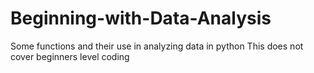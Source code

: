 # Beginning-with-Data-Analysis
Some functions and their use in analyzing data in python
This does not cover beginners level coding
